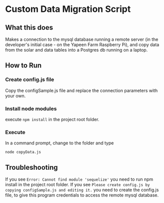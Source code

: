 # Custom Data Migration Script

## What this does

Makes a connection to the mysql database running a remote server (in the developer's initial case - on the Yapeen Farm Raspberry Pi), and copy data from the solar and data tables into a Postgres db running on a laptop.

## How to Run

### Create config.js file

Copy the configSample.js file and replace the connection parameters with your own.

### Install node modules

execute `npm install` in the project root folder.

### Execute

In a command prompt, change to the folder and type

`node copyData.js`

## Troubleshooting

If you see `Error: Cannot find module 'sequelize'` you need to run npm install in the project root folder.
If you see `Please create config.js by copying configSample.js and editing it.` you need to create the config.js file, to give this program credentials to access the remote mysql database.
